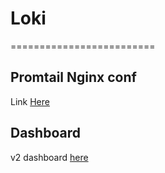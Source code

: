 # Loki

=========================

## Promtail Nginx conf

Link [Here](https://sbcode.net/grafana/nginx-promtail/)


## Dashboard

v2 dashboard [here](https://grafana.com/grafana/dashboards/12559)

